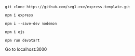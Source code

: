 ```git clone https://github.com/seg1-exe/express-template.git```

```npm i express```

```npm i --save-dev nodemon```

```npm i ejs``` 

```npm run devStart```

Go to localhost:3000
